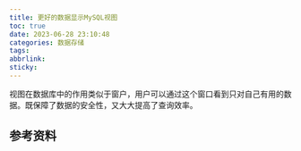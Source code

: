 ```yaml
---
title: 更好的数据显示MySQL视图
toc: true
date: 2023-06-28 23:10:48
categories: 数据存储
tags:
abbrlink:
sticky:
---
```


视图在数据库中的作用类似于窗户，用户可以通过这个窗口看到只对自己有用的数据。既保障了数据的安全性，又大大提高了查询效率。

<!-- more -->




## 参考资料